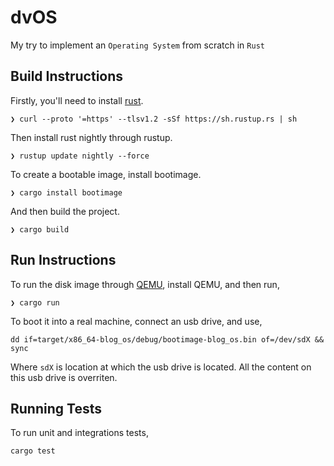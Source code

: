 # dvOS

My try to implement an `Operating System` from scratch in `Rust`

## Build Instructions

Firstly, you'll need to install [rust](https://www.rust-lang.org/).

```shell
❯ curl --proto '=https' --tlsv1.2 -sSf https://sh.rustup.rs | sh
```

Then install rust nightly through rustup.

```shell
❯ rustup update nightly --force
```

To create a bootable image, install bootimage.

```shell
❯ cargo install bootimage
```

And then build the project.

```shell
❯ cargo build
```

## Run Instructions

To run the disk image through [QEMU](https://www.qemu.org/), install QEMU, and then run,

```shell
❯ cargo run
```

To boot it into a real machine, connect an usb drive, and use,

```shell
dd if=target/x86_64-blog_os/debug/bootimage-blog_os.bin of=/dev/sdX && sync
```

Where `sdX` is location at which the usb drive is located. All the content on this usb drive is overriten.

## Running Tests

To run unit and integrations tests,

```shell
cargo test
```
